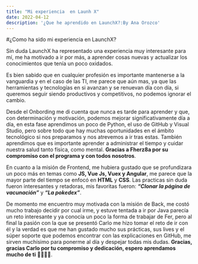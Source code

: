 ```yaml
---
title: "Mi experiencia  en Launh X"
date: 2022-04-12
description: '¿Que he aprendido en LaunchX?:By Ana Orozco'
---
```


#¿Como ha sido mi experiencia en LaunchX?

Sin duda LaunchX ha representado una experiencia muy interesante para mí, me ha motivado a ir por más, a aprender cosas nuevas y actualizar los conocimientos que tenía un poco oxidados. 

Es bien sabido que en cualquier profesión es importante mantenerse a la vanguardia y en el caso de las TI, me parece que aún mas, ya que las herramientas y tecnologías en si avanzan y se renuevan día con día, si queremos seguir siendo productivos y competitivos, no podemos ignorar el cambio.

Desde el Onbording me di cuenta que nunca es tarde para aprender y que, con determinación y motivación, podemos mejorar significativamente día a día, en esta fase aprendimos un poco de Python, el uso de GitHub y Visual Studio, pero sobre todo que hay muchas oportunidades en el ámbito tecnológico si nos preparamos y nos atrevemos a ir tras estas. También aprendimos que es importante aprender a administrar el tiempo y cuidar nuestra salud tanto física, como mental. **Gracias a Fherz8a por su compromiso con el programa y con todos nosotros**.

En cuanto a la misión de Frontend, me hubiera gustado que se profundizara un poco más en temas como **JS, Vue Js, Vuex y Angular**, me parece que la mayor parte del tiempo se enfocó en **HTML** y **CSS**. Las practicas sin duda fueron interesantes y retadoras, mis favoritas fueron: ***“Clonar la página de vacunación”*** y ***“La pokedex”***.

De momento me encuentro muy motivada con la misión de Back, me costó mucho trabajo decidir por cual irme, y estuve tentada a ir por Java parecía un reto interesante y ya conocía un poco la forma de trabajar de Fer, pero al final la pasión con la que se presentó Carlo me hizo tomar el reto de ir con él y la verdad es que me han gustado mucho sus prácticas, sus lives y el súper soporte que podemos encontrar con las explicaciones en GitHub, me sirven muchísimo para ponerme al día y despejar todas mis dudas. **Gracias, gracias Carlo por tu compromiso y dedicación, espero aprendamos mucho de ti** 👩🏻‍💻😉. 

